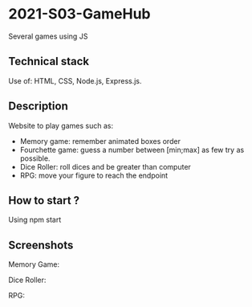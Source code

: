 # 2021-S03-GameHub

Several games using JS

## Technical stack

Use of: HTML, CSS, Node.js, Express.js.

## Description

Website to play games such as:

- Memory game: remember animated boxes order
- Fourchette game: guess a number between [min;max] as few try as possible.
- Dice Roller: roll dices and be greater than computer
- RPG: move your figure to reach the endpoint

## How to start ?

Using npm start

## Screenshots

Memory Game:

Dice Roller:

RPG:

